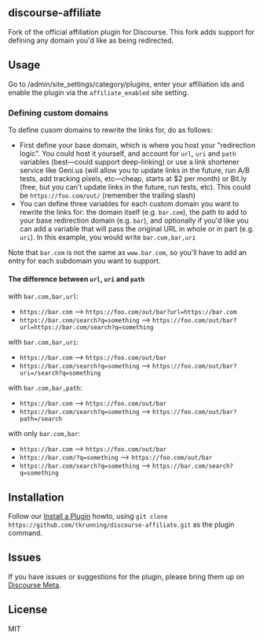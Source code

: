 ## discourse-affiliate

Fork of the official affiliation plugin for Discourse. This fork adds support for defining any domain you'd like as being redirected.

## Usage

Go to /admin/site_settings/category/plugins, enter your affiliation ids and enable the plugin via the `affiliate_enabled` site setting.

### Defining custom domains

To define cusom domains to rewrite the links for, do as follows:

- First define your base domain, which is where you host your "redirection logic". You could host it yourself, and account for `url`, `uri` and `path` variables (best—could support deep-linking) or use a link shortener service like Geni.us (will allow you to update links in the future, run A/B tests, add tracking pixels, etc—cheap, starts at \$2 per month) or Bit.ly (free, but you can't update links in the future, run tests, etc). This could be `https://foo.com/out/` (remember the trailing slash)
- You can define three variables for each custom domain you want to rewrite the links for: the domain itself (e.g. `bar.com`), the path to add to your base redirection domain (e.g. `bar`), and optionally if you'd like you can add a variable that will pass the original URL in whole or in part (e.g. `uri`). In this example, you would write `bar.com,bar,uri`

Note that `bar.com` is not the same as `www.bar.com`, so you'll have to add an entry for each subdomain you want to support.

#### The difference between `url`, `uri` and `path`

with `bar.com,bar,url`:

- `https://bar.com` --> `https://foo.com/out/bar?url=https://bar.com`
- `https://bar.com/search?q=something` --> `https://foo.com/out/bar?url=https://bar.com/search?q=something`

with `bar.com,bar,uri`:

- `https://bar.com` --> `https://foo.com/out/bar`
- `https://bar.com/search?q=something` --> `https://foo.com/out/bar?uri=/search?q=something`

with `bar.com,bar,path`:

- `https://bar.com` --> `https://foo.com/out/bar`
- `https://bar.com/search?q=something` --> `https://foo.com/out/bar?path=/search`

with only `bar.com,bar`:

- `https://bar.com` --> `https://foo.com/out/bar`
- `https://bar.com/?q=something` --> `https://foo.com/out/bar`
- `https://bar.com/search?q=something` --> `https://bar.com/search?q=something`

## Installation

Follow our [Install a Plugin](https://meta.discourse.org/t/install-a-plugin/19157) howto, using
`git clone https://github.com/tkrunning/discourse-affiliate.git` as the plugin command.

## Issues

If you have issues or suggestions for the plugin, please bring them up on [Discourse Meta](https://meta.discourse.org).

## License

MIT
